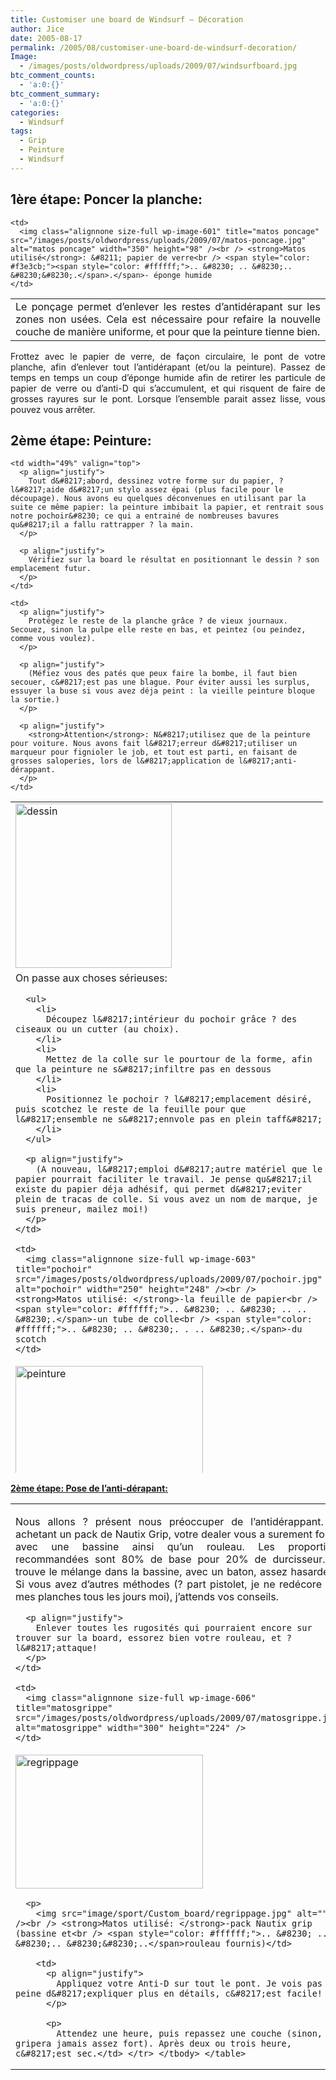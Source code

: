 ```yaml
---
title: Customiser une board de Windsurf – Décoration
author: Jice
date: 2005-08-17
permalink: /2005/08/customiser-une-board-de-windsurf-decoration/
Image:
  - /images/posts/oldwordpress/uploads/2009/07/windsurfboard.jpg
btc_comment_counts:
  - 'a:0:{}'
btc_comment_summary:
  - 'a:0:{}'
categories:
  - Windsurf
tags:
  - Grip
  - Peinture
  - Windsurf
---
```

## 1ère étape: Poncer la planche:

<table style="width: 100%;" border="0" cellspacing="7">
  <tr>
    <td style="text-align: justify;">
      Le ponçage permet d&#8217;enlever les restes d&#8217;antidérapant sur les zones non usées. Cela est nécessaire pour refaire la nouvelle couche de manière uniforme, et pour que la peinture tienne bien.
    </td>
    
    <td>
      <img class="alignnone size-full wp-image-601" title="matos poncage" src="/images/posts/oldwordpress/uploads/2009/07/matos-poncage.jpg" alt="matos poncage" width="350" height="98" /><br /> <strong>Matos utilisé</strong>: &#8211; papier de verre<br /> <span style="color: #f3e3cb;"><span style="color: #ffffff;">.. &#8230; .. &#8230;.. &#8230;&#8230;.</span>.</span>- éponge humide
    </td>
  </tr>
</table>

<p style="text-align: justify;">
  Frottez avec le papier de verre, de façon circulaire, le pont de votre planche, afin d&#8217;enlever tout l&#8217;antidérapant (et/ou la peinture). Passez de temps en temps un coup d&#8217;éponge humide afin de retirer les particule de papier de verre ou d&#8217;anti-D qui s&#8217;accumulent, et qui risquent de faire de grosses rayures sur le pont. Lorsque l&#8217;ensemble parait assez lisse, vous pouvez vous arrêter.
</p>

## 2ème étape: Peinture:

<table style="width: 500px; height: 1074px;" border="0" cellspacing="7">
  <tr>
    <td width="51%">
      <img class="alignnone size-full wp-image-602" title="dessin" src="/images/posts/oldwordpress/uploads/2009/07/dessin.jpg" alt="dessin" width="250" height="263" />
    </td>
    
    <td width="49%" valign="top">
      <p align="justify">
        Tout d&#8217;abord, dessinez votre forme sur du papier, ? l&#8217;aide d&#8217;un stylo assez épai (plus facile pour le découpage). Nous avons eu quelques déconvenues en utilisant par la suite ce même papier: la peinture imbibait la papier, et rentrait sous notre pochoir&#8230; ce qui a entrainé de nombreuses bavures qu&#8217;il a fallu rattrapper ? la main.
      </p>
      
      <p align="justify">
        Vérifiez sur la board le résultat en positionnant le dessin ? son emplacement futur.
      </p>
    </td>
  </tr>
  
  <tr>
    <td>
      On passe aux choses sérieuses:</p> 
      
      <ul>
        <li>
          Découpez l&#8217;intérieur du pochoir grâce ? des ciseaux ou un cutter (au choix).
        </li>
        <li>
          Mettez de la colle sur le pourtour de la forme, afin que la peinture ne s&#8217;infiltre pas en dessous
        </li>
        <li>
          Positionnez le pochoir ? l&#8217;emplacement désiré, puis scotchez le reste de la feuille pour que l&#8217;ensemble ne s&#8217;ennvole pas en plein taff&#8217;
        </li>
      </ul>
      
      <p align="justify">
        (A nouveau, l&#8217;emploi d&#8217;autre matériel que le papier pourrait faciliter le travail. Je pense qu&#8217;il existe du papier déja adhésif, qui permet d&#8217;eviter plein de tracas de colle. Si vous avez un nom de marque, je suis preneur, mailez moi!)
      </p>
    </td>
    
    <td>
      <img class="alignnone size-full wp-image-603" title="pochoir" src="/images/posts/oldwordpress/uploads/2009/07/pochoir.jpg" alt="pochoir" width="250" height="248" /><br /> <strong>Matos utilisé: </strong>-la feuille de papier<br /> <span style="color: #ffffff;">.. &#8230; .. &#8230; .. .. &#8230;.</span>-un tube de colle<br /> <span style="color: #ffffff;">.. &#8230; .. &#8230;. . .. &#8230;.</span>-du scotch
    </td>
  </tr>
  
  <tr>
    <td>
      <img class="alignnone size-full wp-image-604" title="peinture" src="/images/posts/oldwordpress/uploads/2009/07/peinture.jpg" alt="peinture" width="300" height="225" /><br /> <strong>Matos utilisé: </strong>-peinture pour voiture, Carlux<br /> <span style="color: #ffffff;">.. &#8230; .. &#8230; .. .. &#8230;.</span>-vieux journaux
    </td>
    
    <td>
      <p align="justify">
        Protégez le reste de la planche grâce ? de vieux journaux. Secouez, sinon la pulpe elle reste en bas, et peintez (ou peindez, comme vous voulez).
      </p>
      
      <p align="justify">
        (Méfiez vous des patés que peux faire la bombe, il faut bien secouer, c&#8217;est pas une blague. Pour éviter aussi les surplus, essuyer la buse si vous avez déja peint : la vieille peinture bloque la sortie.)
      </p>
      
      <p align="justify">
        <strong>Attention</strong>: N&#8217;utilisez que de la peinture pour voiture. Nous avons fait l&#8217;erreur d&#8217;utiliser un marqueur pour fignioler le job, et tout est parti, en faisant de grosses saloperies, lors de l&#8217;application de l&#8217;anti-dérappant.
      </p>
    </td>
  </tr>
  
  <tr>
    <td>
      <p align="justify">
        Attendez un peu que ça sèche, &#8230; et ça y est, vous pourrez admirez votre oeuvre; Faites attention tout de même ? la peinture qui a pu baver sous le pochoir. Nous avons rattrapper un peu en regrattant avec une pointe.
      </p>
      
      <p align="justify">
        (Voir <a href="/images/posts/oldwordpress/uploads/2009/07/mort.jpg" target="_blank">ici</a> pour une peinture pourrie, et voir l&#8217;image ci-dessous pour voir ce qu&#8217;on a réussi ? en faire)
      </p>
    </td>
    
    <td>
      <img class="alignnone size-full wp-image-605" title="fini" src="/images/posts/oldwordpress/uploads/2009/07/fini.jpg" alt="fini" width="300" height="225" />
    </td>
  </tr>
</table>

<span style="text-decoration: underline;"><strong><span style="text-decoration: underline;">2ème étape: Pose de l&#8217;anti-dérapant:</span></strong></span>

<table style="width: 100%;" border="0" cellspacing="7" cellpadding="0">
  <tr>
    <td>
      <p align="justify">
        Nous allons ? présent nous préoccuper de l&#8217;antidérappant. En achetant un pack de Nautix Grip, votre dealer vous a surement fourni avec une bassine ainsi qu&#8217;un rouleau. Les proportions recommandées sont 80% de base pour 20% de durcisseur. Je trouve le mélange dans la bassine, avec un baton, assez hasardeux. Si vous avez d&#8217;autres méthodes (? part pistolet, je ne redécore pas mes planches tous les jours moi), j&#8217;attends vos conseils.
      </p>
      
      <p align="justify">
        Enlever toutes les rugosités qui pourraient encore sur trouver sur la board, essorez bien votre rouleau, et ? l&#8217;attaque!
      </p>
    </td>
    
    <td>
      <img class="alignnone size-full wp-image-606" title="matosgrippe" src="/images/posts/oldwordpress/uploads/2009/07/matosgrippe.jpg" alt="matosgrippe" width="300" height="224" />
    </td>
  </tr>
  
  <tr>
    <td>
      <img class="alignnone size-full wp-image-608" title="regrippage" src="/images/posts/oldwordpress/uploads/2009/07/regrippage1.jpg" alt="regrippage" width="300" height="214" /></p> 
      
      <p>
        <img src="image/sport/Custom_board/regrippage.jpg" alt="" /><br /> <strong>Matos utilisé: </strong>-pack Nautix grip (bassine et<br /> <span style="color: #ffffff;">.. &#8230; .. &#8230;.. &#8230;&#8230;..</span>rouleau fournis)</td> 
        
        <td>
          <p align="justify">
            Appliquez votre Anti-D sur tout le pont. Je vois pas la peine d&#8217;expliquer plus en détails, c&#8217;est facile!
          </p>
          
          <p>
            Attendez une heure, puis repassez une couche (sinon, ça gripera jamais assez fort). Après deux ou trois heure, c&#8217;est sec.</td> </tr> </tbody> </table>